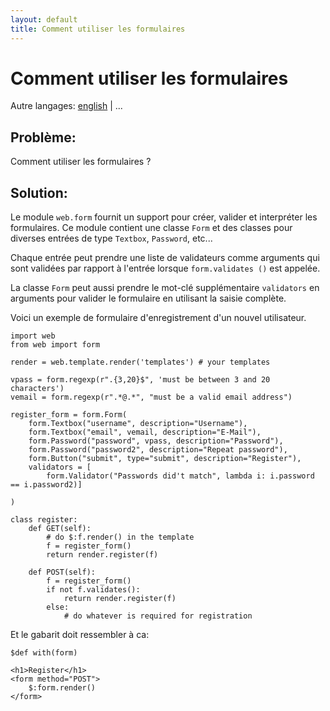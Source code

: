 ```yaml
---
layout: default
title: Comment utiliser les formulaires
---
```


# Comment utiliser les formulaires

Autre langages: [english](/../forms) | ...

## Problème:

Comment utiliser les formulaires ?

## Solution:

Le module `web.form`  fournit un support pour créer, valider et interpréter les formulaires.
Ce module contient une classe `Form` et des classes pour diverses entrées de type `Textbox`, `Password`, etc...


Chaque entrée peut prendre une liste de validateurs comme arguments qui sont validées par rapport à l'entrée lorsque `form.validates ()` est appelée.

La classe `Form` peut aussi prendre le mot-clé supplémentaire `validators` en arguments pour valider le formulaire en utilisant la saisie complète.

Voici un exemple de formulaire d'enregistrement d'un nouvel utilisateur.

    import web
    from web import form

    render = web.template.render('templates') # your templates

    vpass = form.regexp(r".{3,20}$", 'must be between 3 and 20 characters')
    vemail = form.regexp(r".*@.*", "must be a valid email address")

    register_form = form.Form(
        form.Textbox("username", description="Username"),
        form.Textbox("email", vemail, description="E-Mail"),
        form.Password("password", vpass, description="Password"),
        form.Password("password2", description="Repeat password"),
        form.Button("submit", type="submit", description="Register"),
        validators = [
            form.Validator("Passwords did't match", lambda i: i.password == i.password2)]

    )

    class register:
        def GET(self):
            # do $:f.render() in the template
            f = register_form()
            return render.register(f)

        def POST(self):
            f = register_form()
            if not f.validates():
                return render.register(f)
            else:
                # do whatever is required for registration

Et le gabarit doit ressembler à ca:

    $def with(form)

    <h1>Register</h1>
    <form method="POST">
        $:form.render()
    </form>
